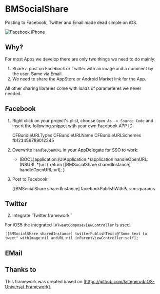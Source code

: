 BMSocialShare
=============

Posting to Facebook, Twitter and Email made dead simple on iOS.


![Facebook iPhone](https://github.com/blockhaus/BMSocialShare/raw/documentation/header.png)



Why?
---

For most Apps we develop there are only two things we need to do mainly:
1. Share a post on Facebook or Twitter with an image and a comment by the user. Same via Email.
2. We need to share the AppStore or Android Market link for the App.

All other sharing libraries come with loads of parameteres we never needed.


Facebook
--------

1. Right click on your project's plist, choose `Open As -> Source Code` and insert the following snippet with your own Facebook APP ID:

    <key>CFBundleURLTypes</key>
    <array>
    <dict>
    <key>CFBundleURLName</key>
    <string></string>
    <key>CFBundleURLSchemes</key>
    <array>           
    <string>fb123456789012345</string>
    </array>
    </dict>
    </array>


1. Overwrite `handleOpenURL` in your AppDelegate for SSO to work:

    - (BOOL)application:(UIApplication *)application handleOpenURL:(NSURL *)url {
        return [[BMSocialShare sharedInstance] handleOpenURL:url];
    }

1. Post to Facebook:
    
    [[BMSocialShare sharedInstance] facebookPublishWithParams:params




Twitter
-------

2. Integrate `Twitter.framework``


For iOS5 the integrated `TWTweetComposeViewController` is used.

    [[BMSocialShare sharedInstance] twitterPublishText:@"Some text to tweet" withImage:nil andURL:nil inParentViewController:self];


EMail
-----



Thanks to
---------

This framework was created based on [https://github.com/kstenerud/iOS-Universal-Framework].
